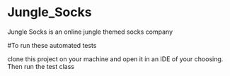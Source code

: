 # Jungle_Socks
Jungle Socks is an online jungle themed socks company

#To run these automated tests

clone this project on your machine and open it in an IDE of your choosing.
Then run the test class

